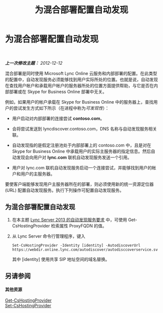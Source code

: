 ﻿---
title: 为混合部署配置自动发现
TOCTitle: 为混合部署配置自动发现
ms:assetid: ca605e62-181c-42ca-80a1-e37e610f8277
ms:mtpsurl: https://technet.microsoft.com/zh-cn/library/JJ945653(v=OCS.15)
ms:contentKeyID: 52061120
ms.date: 05/19/2016
mtps_version: v=OCS.15
ms.translationtype: HT
---

# 为混合部署配置自动发现

 

_**上一次修改主题：** 2012-12-12_

混合部署是同时使用 Microsoft Lync Online 云服务和内部部署的配置。在此类型的配置中，自动发现服务必须能够找到用户实际所处的位置。也就是说，自动发现在查找用户帐户和承载用户帐户的服务器所处的位置方面提供帮助，与它是否在内部部署或在 Skype for Business Online 部署中无关。

例如，如果用户的帐户承载在 Skype for Business Online 中的服务器上，查找用户的尝试发生方式如下所示（在进程中称为*可发现性*）：

  - 用户启动对内部部署的连接尝试 **contoso.com**。

  - 会将尝试发送到 lyncdiscover.contoso.com，DNS 名称与自动发现服务相关联。

  - 自动发现指的是假定注册池处于内部部署上的 contoso.com 中，且是对在 Skype for Business Online 中承载用户的实际主服务器的指定信息。然后自动发现会向用户对 **lync.com** 联机自动发现服务发送一个引用。

  - 用户对 lync.com 联机自动发现服务启动一个连接尝试，并能够找到用户的帐户和用户的主服务器。

要使客户端能够发现用户主服务器所在的部署，则必须使用新的统一资源定位器 (URL) 配置自动发现服务。执行下列操作可配置自动发现服务。

## 为混合部署配置自动发现

1.  在本主题 [Lync Server 2013 的自动发现服务要求](lync-server-2013-autodiscover-service-requirements.md) 中，可使用 Get-CsHostingProvider 检索属性 ProxyFQDN 的值。

2.  从 Lync Server 命令行管理程序，键入
    
        Set-CsHostingProvider -Identity [identity] -AutodiscoverUrl https://webdir.online.lync.com/autodiscover/autodisccoverservice.svc/root
    
    其中 \[identity\] 使用共享 SIP 地址空间的域名替换。

## 另请参阅

#### 其他资源

[Get-CsHostingProvider](get-cshostingprovider.md)  
[Set-CsHostingProvider](set-cshostingprovider.md)

